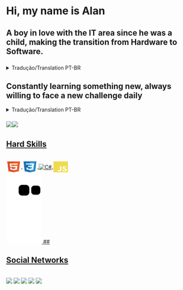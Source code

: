 # Hi, my name is Alan 
## A boy in love with the IT area since he was a child, making the transition from Hardware to Software.
### 
<details>
 <summary markdown="span">Tradução/Translation PT-BR</summary>
  <br>
  Um garoto apaixonado pela área de Ti desde criança, fazendo a transição do Hardware para o Software.
  <br>
</details>
 
## Constantly learning something new, always willing to face a new challenge daily

<details>
 <summary markdown="span">Tradução/Translation PT-BR</summary>
  <br>
  Constantemente, aprendendo algo novo, sempre disposto a encarar um novo desafio diariamente
  <br>
</details>
 

 ### <div>
  <a href="https://github.com/DevAlanM">
  <img height="180em" src="https://github-readme-stats.vercel.app/api?username=DevAlanM&show_icons=true&theme=tokyonight&include_all_commits=true&count_private=true"/><img height="180em" src="https://github-readme-stats.vercel.app/api/top-langs/?username=DevAlanM&layout=compact&langs_count=6&theme=tokyonight"/>
</div>

## Hard Skills
<div style="display: inline_block"><br>
  <img align="center" alt="HTML" height="30" width="40" src="https://raw.githubusercontent.com/devicons/devicon/master/icons/html5/html5-original.svg">
  <img align="center" alt="CSS" height="30" width="40" src="https://raw.githubusercontent.com/devicons/devicon/master/icons/css3/css3-original.svg">
  <img align="center" alt="C#" height="30" width="40" src="https://cdn.jsdelivr.net/gh/devicons/devicon/icons/csharp/csharp-original.svg">
  <img align="center" alt="Js" height="30" width="40" src="https://raw.githubusercontent.com/devicons/devicon/master/icons/javascript/javascript-plain.svg">
</div>

<picture>
  <source media="(prefers-color-scheme: dark)" srcset="https://raw.githubusercontent.com/DevAlanM/DevAlanM/output/github-contribution-grid-snake-dark.svg">
  <source media="(prefers-color-scheme: light)" srcset="https://raw.githubusercontent.com/DevAlanM/DevAlanM/output/github-contribution-grid-snake.svg">
  <img alt="github contribution grid snake animation" src="https://raw.githubusercontent.com/DevAlanM/DevAlanM/output/github-contribution-grid-snake.svg">
</picture>
##

 
 
 <h2 text-align="center"> Social Networks </h2>
 <br>
<div> 
  <a href="" target="_blank"><img src="https://img.shields.io/badge/YouTube-FF0000?style=for-the-badge&logo=youtube&logoColor=white" target="_blank"></a>
  <a href="" target="_blank"><img src="https://img.shields.io/badge/-Instagram-%23E4405F?style=for-the-badge&logo=instagram&logoColor=white" target="_blank"></a>
 <a href="" target="_blank"><img src="https://img.shields.io/badge/Discord-7289DA?style=for-the-badge&logo=discord&logoColor=white" target="_blank"></a> 
  <a href = "mailto:alanmartins789@gmail.com"><img src="https://img.shields.io/badge/-Gmail-%23333?style=for-the-badge&logo=gmail&logoColor=white" target="_blank"></a>
  <a href="https://www.linkedin.com/in/alan-martins-2b325614b/" target="_blank"><img src="https://img.shields.io/badge/-LinkedIn-%230077B5?style=for-the-badge&logo=linkedin&logoColor=white" target="_blank"></a> 
 
 

</div>
